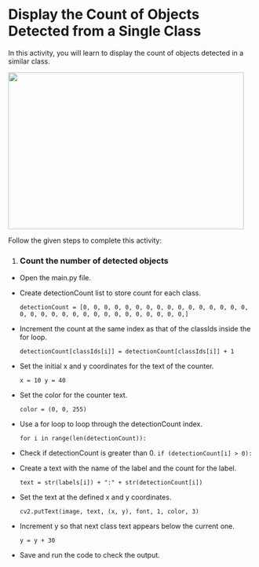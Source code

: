 Display the Count of Objects Detected from a Single Class
=========================================================

In this activity, you will learn to display the count of objects detected in a similar class.

<img src= "https://s3.amazonaws.com/media-p.slid.es/uploads/1525749/images/10482742/pasted-from-clipboard.png" width = "480" height = "320">

Follow the given steps to complete this activity:

1. ### Count the number of detected objects
* Open the main.py file.

* Create detectionCount list to store count for each class.

    `detectionCount = [0, 0, 0, 0, 0, 0, 0, 0, 0, 0, 0, 0, 0, 0,
            0, 0, 0, 0, 0, 0, 0, 0, 0, 0, 0, 0, 0, 0, 0, 0, 0, 0,]`

* Increment the count at the same index as that of the classIds inside the for loop.

    `detectionCount[classIds[i]] = detectionCount[classIds[i]] + 1`

* Set the initial x and y coordinates for the text of the counter.

    `x = 10 y = 40`

* Set the color for the counter text.

    `color = (0, 0, 255)`

* Use a for loop to loop through the detectionCount index.

    `for i in range(len(detectionCount)):`

* Check if detectionCount is greater than 0.
    `if (detectionCount[i] > 0):`

* Create a text with the name of the label and the count for the label.

    `text = str(labels[i]) + ":" + str(detectionCount[i])`

* Set the text at the defined x and y coordinates.

    `cv2.putText(image, text, (x, y), font, 1, color, 3)`

* Increment y so that next class text appears below the current one.

    `y = y + 30`

* Save and run the code to check the output.
